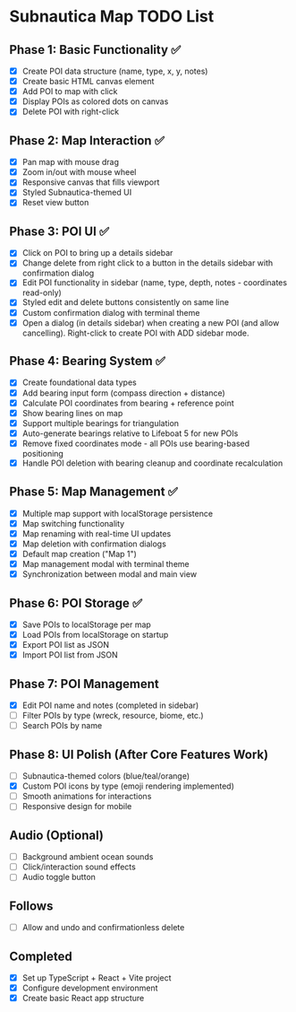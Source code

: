 # Subnautica Map TODO List

## Phase 1: Basic Functionality ✅
- [x] Create POI data structure (name, type, x, y, notes)
- [x] Create basic HTML canvas element
- [x] Add POI to map with click
- [x] Display POIs as colored dots on canvas
- [x] Delete POI with right-click

## Phase 2: Map Interaction ✅
- [x] Pan map with mouse drag
- [x] Zoom in/out with mouse wheel
- [x] Responsive canvas that fills viewport
- [x] Styled Subnautica-themed UI
- [x] Reset view button

## Phase 3: POI UI ✅
- [x] Click on POI to bring up a details sidebar
- [x] Change delete from right click to a button in the details sidebar with confirmation dialog
- [x] Edit POI functionality in sidebar (name, type, depth, notes - coordinates read-only)
- [x] Styled edit and delete buttons consistently on same line
- [x] Custom confirmation dialog with terminal theme
- [x] Open a dialog (in details sidebar) when creating a new POI (and allow cancelling). Right-click to create POI with ADD sidebar mode.

## Phase 4: Bearing System ✅
- [x] Create foundational data types
- [x] Add bearing input form (compass direction + distance)
- [x] Calculate POI coordinates from bearing + reference point
- [x] Show bearing lines on map
- [x] Support multiple bearings for triangulation
- [x] Auto-generate bearings relative to Lifeboat 5 for new POIs
- [x] Remove fixed coordinates mode - all POIs use bearing-based positioning
- [x] Handle POI deletion with bearing cleanup and coordinate recalculation

## Phase 5: Map Management ✅
- [x] Multiple map support with localStorage persistence
- [x] Map switching functionality
- [x] Map renaming with real-time UI updates
- [x] Map deletion with confirmation dialogs
- [x] Default map creation ("Map 1")
- [x] Map management modal with terminal theme
- [x] Synchronization between modal and main view

## Phase 6: POI Storage ✅
- [x] Save POIs to localStorage per map
- [x] Load POIs from localStorage on startup
- [x] Export POI list as JSON
- [x] Import POI list from JSON

## Phase 7: POI Management
- [x] Edit POI name and notes (completed in sidebar)
- [ ] Filter POIs by type (wreck, resource, biome, etc.)
- [ ] Search POIs by name

## Phase 8: UI Polish (After Core Features Work)
- [ ] Subnautica-themed colors (blue/teal/orange)
- [x] Custom POI icons by type (emoji rendering implemented)
- [ ] Smooth animations for interactions
- [ ] Responsive design for mobile

## Audio (Optional)
- [ ] Background ambient ocean sounds
- [ ] Click/interaction sound effects
- [ ] Audio toggle button

## Follows
- [ ] Allow and undo and confirmationless delete

## Completed
- [x] Set up TypeScript + React + Vite project
- [x] Configure development environment
- [x] Create basic React app structure
